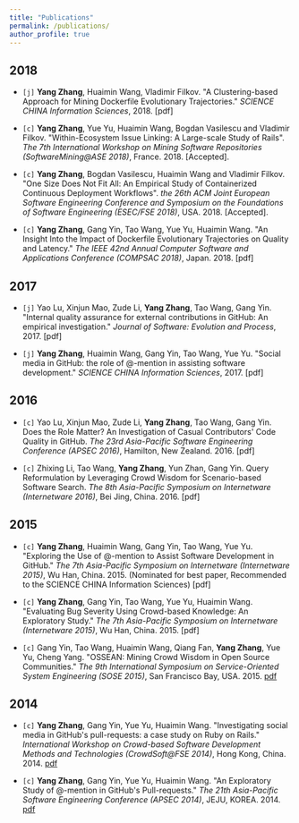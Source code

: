 ```yaml
---
title: "Publications"
permalink: /publications/
author_profile: true
---
```


## 2018
* `[j]` <strong>Yang Zhang</strong>, Huaimin Wang, Vladimir Filkov. "A Clustering-based Approach for Mining Dockerfile Evolutionary Trajectories." <i>SCIENCE CHINA Information Sciences</i>, 2018. [pdf]

* `[c]` <strong>Yang Zhang</strong>, Yue Yu, Huaimin Wang, Bogdan Vasilescu and Vladimir Filkov. "Within-Ecosystem Issue Linking: A Large-scale Study of Rails". <i>The 7th International Workshop on Mining Software Repositories (SoftwareMining@ASE 2018)</i>, France. 2018. [Accepted].

* `[c]` <strong>Yang Zhang</strong>, Bogdan Vasilescu, Huaimin Wang and Vladimir Filkov. "One Size Does Not Fit All: An Empirical Study of Containerized Continuous Deployment Workflows". <i> the 26th ACM Joint European Software Engineering Conference and Symposium on the Foundations of Software Engineering (ESEC/FSE 2018)</i>, USA. 2018. [Accepted].

* `[c]` <strong>Yang Zhang</strong>, Gang Yin, Tao Wang, Yue Yu, Huaimin Wang. "An Insight Into the Impact of Dockerfile Evolutionary Trajectories on Quality and Latency." <i>The IEEE 42nd Annual Computer Software and Applications Conference (COMPSAC 2018)</i>, Japan. 2018. [pdf]



## 2017
* `[j]` Yao Lu, Xinjun Mao, Zude Li, <strong>Yang Zhang</strong>, Tao Wang, Gang Yin. "Internal quality assurance for external contributions in GitHub: An empirical investigation." <i>Journal of Software: Evolution and Process</i>, 2017. [pdf]

* `[j]` <strong>Yang Zhang</strong>, Huaimin Wang, Gang Yin, Tao Wang, Yue Yu. "Social media in GitHub: the role of @-mention in assisting software development." <i>SCIENCE CHINA Information Sciences</i>, 2017. [pdf]

## 2016
* `[c]` Yao Lu, Xinjun Mao, Zude Li, <strong>Yang Zhang</strong>, Tao Wang, Gang Yin. Does the Role Matter? An Investigation of Casual Contributors' Code Quality in GitHub. <i>The 23rd Asia-Pacific Software Engineering Conference (APSEC 2016)</i>, Hamilton, New Zealand. 2016. [pdf]

* `[c]` Zhixing Li, Tao Wang, <strong>Yang Zhang</strong>, Yun Zhan, Gang Yin. Query Reformulation by Leveraging Crowd Wisdom for Scenario-based Software Search. <i>The 8th Asia-Pacific Symposium on Internetware (Internetware 2016)</i>, Bei Jing, China. 2016. [pdf]



## 2015
* `[c]` <strong>Yang Zhang</strong>, Huaimin Wang, Gang Yin, Tao Wang, Yue Yu. "Exploring the Use of @-mention to Assist Software Development in GitHub." <i>The 7th Asia-Pacific Symposium on Internetware (Internetware 2015)</i>, Wu Han, China. 2015. (Nominated for best paper, Recommended to the SCIENCE CHINA Information Sciences) [pdf]

* `[c]` <strong>Yang Zhang</strong>, Gang Yin, Tao Wang, Yue Yu, Huaimin Wang. "Evaluating Bug Severity Using Crowd-based Knowledge: An Exploratory Study." <i>The 7th Asia-Pacific Symposium on Internetware (Internetware 2015)</i>, Wu Han, China. 2015. [pdf]

* `[c]` Gang Yin, Tao Wang, Huaimin Wang, Qiang Fan, <strong>Yang Zhang</strong>, Yue Yu, Cheng Yang. "OSSEAN: Mining Crowd Wisdom in Open Source Communities." <i>The 9th International Symposium on Service-Oriented System Engineering (SOSE 2015)</i>, San Francisco Bay, USA. 2015. [pdf](/files/SOSE_2015_OSSEAN.pdf)


## 2014
* `[c]` <strong>Yang Zhang</strong>, Gang Yin, Yue Yu, Huaimin Wang. "Investigating social media in GitHub's pull-requests: a case study on Ruby on Rails." <i>International Workshop on Crowd-based Software Development Methods and Technologies (CrowdSoft@FSE 2014)</i>, Hong Kong, China. 2014. [pdf](/files/CrowdSoft_2014_at.pdf)

* `[c]` <strong>Yang Zhang</strong>, Gang Yin, Yue Yu, Huaimin Wang. "An Exploratory Study of @-mention in GitHub's Pull-requests." <i>The 21th Asia-Pacific Software Engineering Conference (APSEC 2014)</i>, JEJU, KOREA. 2014. [pdf](/files/APSEC_2014_at.pdf)
